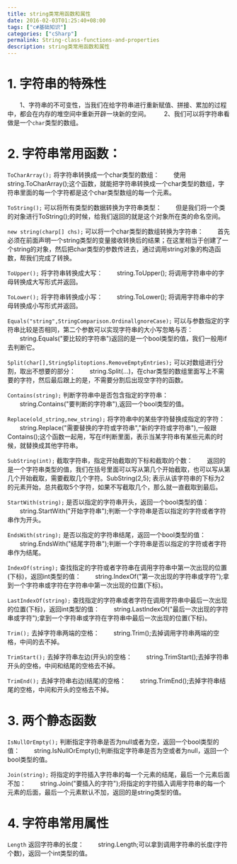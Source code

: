 ```yaml
---
title: string类常用函数和属性
date: 2016-02-03T01:25:40+08:00
tags: ["c#基础知识"]
categories: ["cSharp"]
permalink: String-class-functions-and-properties
description: string类常用函数和属性
---
```

# 1. 字符串的特殊性
　　1、字符串的不可变性，当我们在给字符串进行重新赋值、拼接、累加的过程中，都会在内存的堆空间中重新开辟一块新的空间。
　　2、我们可以将字符串看做是一个`char`类型的数组。

# 2. 字符串常用函数：

`ToCharArray();` 将字符串转换成一个char类型的数组： <!--more-->
　　使用string.ToCharArray();这个函数，就能把字符串转换成一个char类型的数组，字符串里面的每一个字符都是这个char类型数组的每一个元素。

`ToString();` 可以将所有类型的数据转换为字符串类型：
　　但是我们将一个类的对象进行ToString();的时候，给我们返回的就是这个对象所在类的命名空间。

`new string(charp[] chs);` 可以将一个char类型的数组转换为字符串：
　　首先必须在前面声明一个string类型的变量接收转换后的结果；在这里相当于创建了一个string的对象，然后把char类型的参数传进去，通过调用string对象的构造函数，帮我们完成了转换。

`ToUpper();` 将字符串转换成大写：
　　string.ToUpper(); 将调用字符串中的字母转换成大写形式并返回。

`ToLower();` 将字符串转换成小写：
　　string.ToLower(); 将调用字符串中的字母转换成小写形式并返回。

`Equals("string",StringComparison.OrdinallgnoreCase);` 可以与参数指定的字符串比较是否相同，第二个参数可以实现字符串的大小写忽略与否：
　　string.Equals("要比较的字符串")返回的是一个bool类型的值，我们一般用if去判断它。

`Split(char[],StringSplitoptions.RemoveEmptyEntries);` 可以对数组进行分割，取出不想要的部分：
　　string.Split(...)，在char类型的数组里面写上不需要的字符，然后最后跟上的是，不需要分割后出现空字符的函数。

`Contains(string);` 判断字符串中是否包含指定的字符串：
　　string.Contains("要判断的字符串"),返回一个bool类型的值。

`Replace(old_string,new_string);` 将字符串中的某些字符替换成指定的字符：
　　string.Replace("需要替换的字符或字符串","新的字符或字符串"),一般跟Contains();这个函数一起用，写在if判断里面，表示当某字符串有某些元素的时候，就替换成其他字符串。　

`SubString(int);` 截取字符串，指定开始截取的下标和截取的个数：
　　返回的是一个字符串类型的值，我们在括号里面可以写从第几个开始截取，也可以写从第几个开始截取，需要截取几个字符。SubString(2,5);   表示从该字符串的下标为2的元素开始，总共截取5个字符，如果不写截取几个，那么就一直截取到最后。

`StartWith(string);` 是否以指定的字符串开头，返回一个bool类型的值：
　　string.StartWith("开始字符串");判断一个字符串是否以指定的字符或者字符串作为开头。

`EndsWith(string);` 是否以指定的字符串结尾，返回一个bool类型的值：
　　string.EndsWith("结尾字符串");判断一个字符串是否以指定的字符或者字符串作为结尾。

`IndexOf(string);` 查找指定的字符或者字符串在调用字符串中第一次出现的位置(下标)，返回int类型的值：
　　string.IndexOf("第一次出现的字符串或字符");拿到一个字符串或字符在字符串中第一次出现的位置(下标)。

`LastIndexOf(string);` 查找指定的字符串或者字符在调用字符串中最后一次出现的位置(下标)，返回int类型的值：
　　string.LastIndexOf("最后一次出现的字符串或字符");拿到一个字符串或字符在字符串中最后一次出现的位置(下标)。

`Trim();` 去掉字符串两端的空格：
　　string.Trim();去掉调用字符串两端的空格，中间的去不掉。

`TrimStart();` 去掉字符串左边(开头)的空格：
　　string.TrimStart();去掉字符串开头的空格，中间和结尾的空格去不掉。

`TrimEnd();` 去掉字符串右边(结尾)的空格：
　　string.TrimEnd();去掉字符串结尾的空格，中间和开头的空格去不掉。

# 3. 两个静态函数

`IsNullOrEmpty();` 判断指定字符串是否为null或者为空，返回一个bool类型的值：
　　string.IsNullOrEmpty();判断指定字符串是否为空或者为null，返回一个bool类型的值。

`Join(string);` 将指定的字符插入字符串的每一个元素的结尾，最后一个元素后面不加：
　　string.Join("要插入的字符");将指定的字符插入调用字符串的每一个元素的后面，最后一个元素默认不加，返回的是string类型的值。

# 4. 字符串常用属性

`Length` 返回字符串的长度：
　　string.Length;可以拿到调用字符串的长度(字符个数)，返回一个int类型的值。
